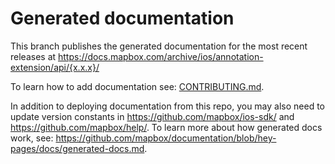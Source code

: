 # Generated documentation
This branch publishes the generated documentation for the most recent releases at https://docs.mapbox.com/archive/ios/annotation-extension/api/{x.x.x}/ 

To learn how to add documentation see: [CONTRIBUTING.md](https://github.com/mapbox/mapbox-navigation-android/blob/master/CONTRIBUTING.md).

In addition to deploying documentation from this repo, you may also need to update version constants in https://github.com/mapbox/ios-sdk/ and https://github.com/mapbox/help/. To learn more about how generated docs work, see: https://github.com/mapbox/documentation/blob/hey-pages/docs/generated-docs.md.
